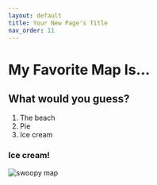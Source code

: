 ```yaml
---
layout: default
title: Your New Page's Title
nav_order: 11
---
```


# My Favorite Map Is...

## What would you guess?
1. The beach
2. Pie
3. Ice cream

### Ice cream!
![swoopy map](img/fav-map.png)
